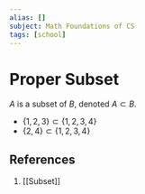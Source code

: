 ```yaml
---
alias: []
subject: Math Foundations of CS
tags: [school]
---
```

# Proper Subset


$A$ is a subset of $B$, denoted $A \subset B$.

- $\{1,2,3\} \subset \{1,2,3,4\}$
- $\{2,4\} \subset \{1,2,3,4\}$

## References
1. [[Subset]]